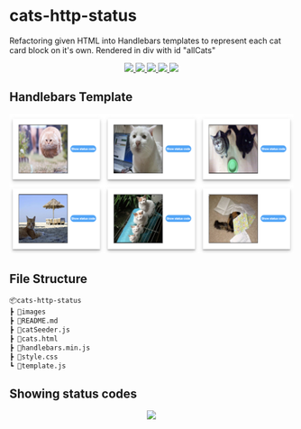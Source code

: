 # cats-http-status
Refactoring given HTML into Handlebars templates to represent each cat card block on it's own. Rendered in div with id "allCats"


<p align='center'>
    <a href='https://github.com/rdrachenberg/fisher-recorder/blob/master/index.html'> 
        <img src='https://img.shields.io/badge/HTML-63.5%25-orange?style=plastic&logo=HTML5&logoColor=orange'>
    </a>
    <a href='https://github.com/rdrachenberg/fisher-recorder/blob/master/app.js'>
        <img src='https://img.shields.io/badge/JavaScript-29.3%25-yellow?style=plastic&logo=javascript'>
    </a>
    <a href='https://github.com/rdrachenberg/fisher-recorder/blob/master/index.html'>
        <img src='https://img.shields.io/badge/CSS-7.2%25-purple?style=plascit&logo=CSS3&logoColor=purple'>
    </a>
    <a href='https://github.com/rdrachenberg'>
        <img src='https://img.shields.io/badge/Made%20by-rDrachenberg-success?style=plastic&logo=visual-studio-code&logoColor=blue'>
    </a>
    <a href='mailto:RyanDrachenberg@gmail.com'>
        <img src='https://img.shields.io/badge/Ask%20me-anything-1abc9c.svg'>
    </a>
</p>

## Handlebars Template 
<p align="center">
    <img src="./images/catsREADME.png">
</p>

## File Structure 
    📦cats-http-status
    ┣ 📂images
    ┣ 📜README.md
    ┣ 📜catSeeder.js
    ┣ 📜cats.html
    ┣ 📜handlebars.min.js
    ┣ 📜style.css
    ┗ 📜template.js

## Showing status codes
<p align="center">
    <img src="./images/catGifREADME.gif">
</p>